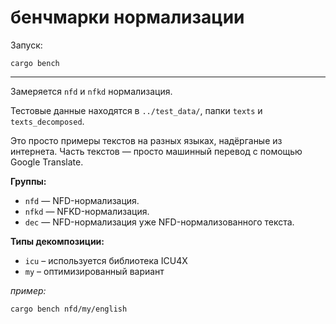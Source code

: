 # бенчмарки нормализации

Запуск:

```
cargo bench
```

---

Замеряется `nfd` и `nfkd` нормализация.

Тестовые данные находятся в `../test_data/`, папки `texts` и `texts_decomposed`.

Это просто примеры текстов на разных языках, надёрганые из интернета. Часть текстов — просто машинный перевод с помощью Google Translate.

**Группы:**

- `nfd` — NFD-нормализация.
- `nfkd` — NFKD-нормализация.
- `dec` — NFD-нормализация уже NFD-нормализованного текста.

**Типы декомпозиции:**

- `icu` – используется библиотека ICU4X
- `my` – оптимизированный вариант

_пример:_

```
cargo bench nfd/my/english
```
